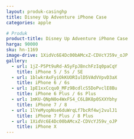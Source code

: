 ```yaml
---
layout: produk-casinghp
title: Disney Up Adventure iPhone Case
categories: apple

# Produk
product-title: Disney Up Adventure iPhone Case
harga: 90000
sku: hn-1169
image-drive: 1XidVc6E4Dc00bAMcxZ-CDVcYJ59v_oJP
gallery:
  - url: 1jZ-P5Pt9uRd-A5yFpJBnchFzIq0paCqY
    title: iPhone 5 / 5s / SE
  - url: 1blwkrAxFyiOkKUORIulD5VAdVVpvD3aX
    title: iPhone 6 / 6s
  - url: 1pE1xxCcqu0_MFz9BcdlcS5DoPvclE8Bu
    title: iPhone 6 Plus / 6s Plus
  - url: 1mKU-QNpN0o4WxFS4_C6LBK8p0SXXYbhy
    title: iPhone 7 / 8
  - url: 1lYeMyopNse6duWrqLf7bcRf4wj2vulJ1
    title: iPhone 7 Plus / 8 Plus
  - url: 1XidVc6E4Dc00bAMcxZ-CDVcYJ59v_oJP
    title: iPhone X
---
```

